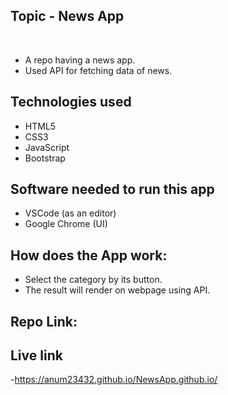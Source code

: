 ## Topic - News App
​
- A repo having a news app.
- Used API for fetching data of news.
​
## Technologies used
- HTML5 
- CSS3
- JavaScript
- Bootstrap 

## Software needed to run this app
- VSCode (as an editor)
- Google Chrome (UI)

## How does the App work:
- Select the category by its button.
- The result will render on webpage using API.

## Repo Link:



## Live link
-https://anum23432.github.io/NewsApp.github.io/
